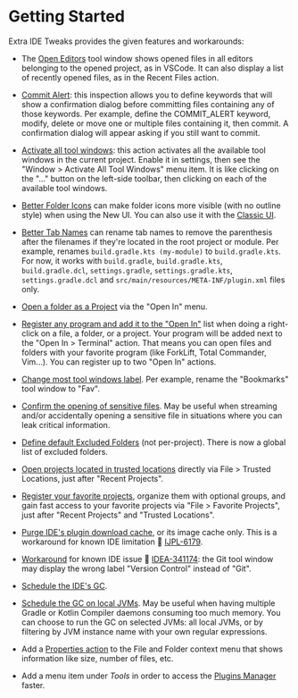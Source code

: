 <show-structure for="chapter,procedure,tab,def"/>

# Getting Started

Extra IDE Tweaks provides the given features and workarounds:

- The [Open Editors](Extra-IDE-Tweaks-Open-Editors.md) tool window shows opened files in all editors belonging to the opened project, as in VSCode. It can also display a list of recently opened files, as in the Recent Files action.

- [Commit Alert](Extra-IDE-Tweaks-Commit-Alert.md): this inspection allows you to define keywords that will show a confirmation dialog before committing files containing any of those keywords. Per example, define the COMMIT_ALERT keyword, modify, delete or move one or multiple files containing it, then commit. A confirmation dialog will appear asking if you still want to commit.

- [Activate all tool windows](Extra-IDE-Tweaks-Activate-All-Tool-Windows.md): this action activates all the available tool windows in the current project. Enable it in settings, then see the "Window > Activate All Tool Windows" menu item. It is like clicking on the "..." button on the left-side toolbar, then clicking on each of the available tool windows.

- [Better Folder Icons](Extra-IDE-Tweaks-Better-Folder-Icons.md) can make folder icons more visible (with no outline style) when using the New UI. You can also use it with the [Classic UI](https://plugins.jetbrains.com/plugin/24468-classic-ui).

- [Better Tab Names](Extra-IDE-Tweaks-Better-Tab-Names.md) can rename tab names to remove the parenthesis after the filenames if they're located in the root project or module. Per example, renames `build.gradle.kts (my-module)` to `build.gradle.kts`. For now, it works with `build.gradle`, `build.gradle.kts`, `build.gradle.dcl`, `settings.gradle`, `settings.gradle.kts`, `settings.gradle.dcl` and `src/main/resources/META-INF/plugin.xml` files only.

- [Open a folder as a Project](Extra-IDE-Tweaks-Misc-Features.md) via the "Open In" menu.

- [Register any program and add it to the "Open In"](Extra-IDE-Tweaks-Add-Programs-To-Open-In.md) list when doing a right-click on a file, a folder, or a project. Your program will be added next to the "Open In > Terminal" action. That means you can open files and folders with your favorite program (like ForkLift, Total Commander, Vim...). You can register up to two "Open In" actions.

- [Change most tool windows label](Extra-IDE-Tweaks-Tool-Windows-Label-Override.md). Per example, rename the "Bookmarks" tool window to "Fav".

- [Confirm the opening of sensitive files](Extra-IDE-Tweaks-Confirm-Opening-of-Sensitive-Files.md). May be useful when streaming and/or accidentally opening a sensitive file in situations where you can leak critical information.

- [Define default Excluded Folders](Extra-IDE-Tweaks-Always-Excluded-Folders-From-Indexing.md) (not per-project). There is now a global list of excluded folders.

- [Open projects located in trusted locations](Extra-IDE-Tweaks-Trusted-Locations.md) directly via File > Trusted Locations, just after "Recent Projects".

- [Register your favorite projects](Extra-IDE-Tweaks-Favorite-Projects.md), organize them with optional groups, and gain fast access to your favorite projects via "File > Favorite Projects", just after "Recent Projects" and "Trusted Locations".

- [Purge IDE's plugin download cache](Extra-IDE-Tweaks-IDE-Caches-Management.md), or its image cache only. This is a workaround for known IDE limitation 🐛 <a href="https://youtrack.jetbrains.com/issue/IJPL-6179/">IJPL-6179</a>.

- [Workaround](Extra-IDE-Tweaks-Workaround-for-Wrong-Version-Control-Label.md) for known IDE issue 🐛 <a href="https://youtrack.jetbrains.com/issue/IDEA-341174/Wrong-label-for-the-Git-toolwindow">IDEA-341174</a>: the Git tool window may display the wrong label "Version Control" instead of "Git".

- [Schedule the IDE's GC](Extra-IDE-Tweaks-GC-Scheduling.md).

- [Schedule the GC on local JVMs](Extra-IDE-Tweaks-GC-Scheduling.md). May be useful when having multiple Gradle or Kotlin Compiler daemons consuming too much memory. You can choose to run the GC on selected JVMs: all local JVMs, or by filtering by JVM instance name with your own regular expressions.

- Add a [Properties action](Extra-IDE-Tweaks-Misc-Features.md) to the File and Folder context menu that shows information like size, number of files, etc.

- Add a menu item under <i>Tools</i> in order to access the [Plugins Manager](Extra-IDE-Tweaks-Misc-Features.md) faster.
